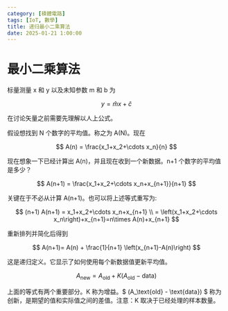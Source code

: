 ```yaml
---
category: [積體電路]
tags: [IoT, 數學]
title: 递归最小二乘算法
date: 2025-01-21 1:00:00
---
```


<style>
  table {
    width: 100%
    }
  td {
    vertical-align: center;
    text-align: center;
  }
  table.inputT{
    margin: 10px;
    width: auto;
    margin-left: auto;
    margin-right: auto;
    border: none;
  }
  input{
    text-align: center;
    padding: 0px 10px;
  }
  iframe{
    width: 100%;
    display: block;
    border-style:none;
  }
</style>

# 最小二乘算法

标量测量 x 和 y 以及未知参数 m 和 b 为 

$$
y=\hat{m}x+\hat{c}
$$

在讨论矢量之前需要先理解以人上公式。

假设想找到 N 个数字的平均值。称之为 A(N)。现在

$$
A(n) = \frac{x_1+x_2+\cdots x_n}{n}
$$

现在想象一下已经计算出 A(n)，并且现在收到一个新数据。n+1 个数字的平均值是多少？

$$
A(n+1) = \frac{x_1+x_2+\cdots x_n+x_{n+1}}{n+1}
$$

关键在于不必从计算 A(n+1)。也可以将上述等式重写为:

$$
(n+1) A(n+1) = x_1+x_2+\cdots x_n+x_{n+1} \\
= \left(x_1+x_2+\cdots x_n\right)+x_{n+1}=n\times A(n)+x_{n+1}
$$

重新排列并简化后得到

$$
A(n+1)= A(n) + \frac{1}{n+1} \left(x_{n+1}-A(n)\right)
$$

这是递归定义。它显示了如何使用每个新数据值更新平均值。

$$
A_{\text{new}}  = A_{\text{old}} + K \left(A_\text{old} - \text{data}\right)
$$

上面的等式有两个重要部分。K 称为增益。$ (A_\text{old} - \text{data}) $ 称为创新，是期望的值和实际值之间的差值。注意：K 取决于已经处理的样本数量。






